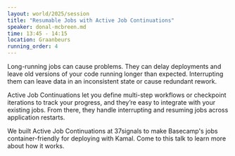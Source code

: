 ```yaml
---
layout: world/2025/session
title: "Resumable Jobs with Active Job Continuations"
speaker: donal-mcbreen.md
time: 13:45 - 14:15
location: Graanbeurs
running_order: 4
---
```


Long-running jobs can cause problems. They can delay deployments and leave old versions of your code running longer than expected. Interrupting them can leave data in an inconsistent state or cause redundant rework.

Active Job Continuations let you define multi-step workflows or checkpoint iterations to track your progress, and they’re easy to integrate with your existing jobs. From there, they handle interrupting and resuming jobs across application restarts.

We built Active Job Continuations at 37signals to make Basecamp's jobs container-friendly for deploying with Kamal. Come to this talk to learn more about how it works.
